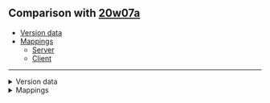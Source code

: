 ## Comparison with [20w07a](https://github.com/PixiGeko/Minecraft-generated-data/tree/20w07a)

- [Version data](#version-data)
- [Mappings](#mappings)
  - [Server](#server)
  - [Client](#client)

<hr/>
<details><summary>Version data</summary>
<table><tr><th></th><th align="left">20w07a</th><th>20w08a</th></tr><tr><td>World version</td><td><code>2506</code></td><td><code>2507</code></td></tr><tr><td>Protocol version</td><td><code>702</code></td><td><code>703</code></td></tr></table>
</details>
<details><summary>Mappings</summary>
<h2>Server</h2>






















































































































































































































































































































































































































































































































































































































































































































































































































































































































































































































































































































































































































































































































































































































































































































































































































































































































































































































































































































































































































































<h2>Client</h2>
</details>